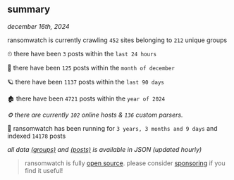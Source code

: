 
## summary
_december 16th, 2024_

ransomwatch is currently crawling `452` sites belonging to `212` unique groups

⏲ there have been `3` posts within the `last 24 hours`

🦈 there have been `125` posts within the `month of december`

🪐 there have been `1137` posts within the `last 90 days`

🏚 there have been `4721` posts within the `year of 2024`

_⚙️ there are currently `102` online hosts & `136` custom parsers._

🦕 ransomwatch has been running for `3 years, 3 months and 9 days` and indexed `14178` posts

_all data  [(groups)](http://ransomwhat.telemetry.ltd/groups) and [(posts)](http://ransomwhat.telemetry.ltd/posts) is available in JSON (updated hourly)_

> ransomwatch is fully [open source](https://github.com/joshhighet/ransomwatch#ransomwatch--). please consider [sponsoring](https://github.com/sponsors/joshhighet) if you find it useful!
